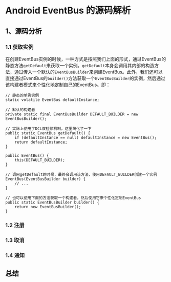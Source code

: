 # Android EventBus 的源码解析

## 1、源码分析

### 1.1 获取实例

在创建EventBus实例的时候，一种方式是按照我们上面的形式，通过EventBus的静态方法`getDefault`来获取一个实例。`getDefault`本身会调用其内部的构造方法，通过传入一个默认的`EventBusBuilder`来创建EventBus。此外，我们还可以直接通过EventBus的`builder()`方法获取一个`EventBusBuilder`的实例，然后通过该构建者模式来个性化地定制自己的EventBus。即：

    // 静态的单例实例
    static volatile EventBus defaultInstance;

    // 默认的构建者
    private static final EventBusBuilder DEFAULT_BUILDER = new EventBusBuilder();

    // 实际上使用了DCL双检锁机制，这里简化了一下
    public static EventBus getDefault() {
        if (defaultInstance == null) defaultInstance = new EventBus();
        return defaultInstance;
    }

    public EventBus() {
        this(DEFAULT_BUILDER);
    }

    // 调用getDefault的时候，最终会调用该方法，使用DEFAULT_BUILDER创建一个实例
    EventBus(EventBusBuilder builder) {
        // ...
    }

    // 也可以使用下面的方法获取一个构建者，然后使用它来个性化定制EventBus
    public static EventBusBuilder builder() {
        return new EventBusBuilder();
    }

### 1.2 注册



### 1.3 取消

### 1.4 通知

## 总结


